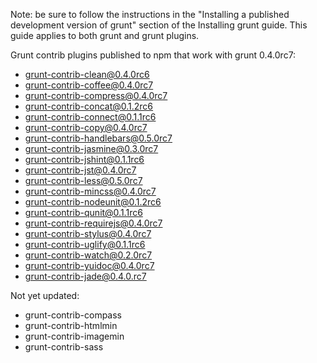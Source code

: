 Note: be sure to follow the instructions in the "Installing a published development version of grunt" section of the Installing grunt guide. This guide applies to both grunt and grunt plugins.

Grunt contrib plugins published to npm that work with grunt 0.4.0rc7:
- grunt-contrib-clean@0.4.0rc6
- grunt-contrib-coffee@0.4.0rc7
- grunt-contrib-compress@0.4.0rc7
- grunt-contrib-concat@0.1.2rc6
- grunt-contrib-connect@0.1.1rc6
- grunt-contrib-copy@0.4.0rc7
- grunt-contrib-handlebars@0.5.0rc7
- grunt-contrib-jasmine@0.3.0rc7
- grunt-contrib-jshint@0.1.1rc6
- grunt-contrib-jst@0.4.0rc7
- grunt-contrib-less@0.5.0rc7
- grunt-contrib-mincss@0.4.0rc7
- grunt-contrib-nodeunit@0.1.2rc6
- grunt-contrib-qunit@0.1.1rc6
- grunt-contrib-requirejs@0.4.0rc7
- grunt-contrib-stylus@0.4.0rc7
- grunt-contrib-uglify@0.1.1rc6
- grunt-contrib-watch@0.2.0rc7
- grunt-contrib-yuidoc@0.4.0rc7
- grunt-contrib-jade@0.4.0.rc7

Not yet updated:
- grunt-contrib-compass
- grunt-contrib-htmlmin
- grunt-contrib-imagemin
- grunt-contrib-sass
